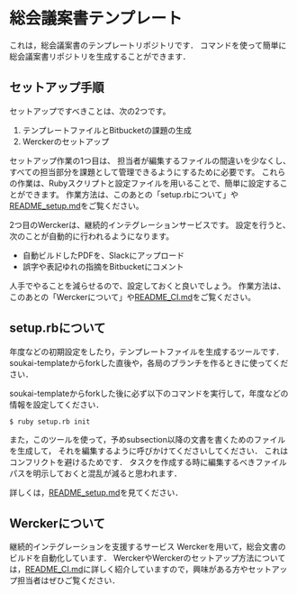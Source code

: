 総会議案書テンプレート
========================
これは，総会議案書のテンプレートリポジトリです．
コマンドを使って簡単に総会議案書リポジトリを生成することができます．

セットアップ手順
--------------------
セットアップですべきことは、次の2つです。

1. テンプレートファイルとBitbucketの課題の生成
2. Werckerのセットアップ

セットアップ作業の1つ目は、
担当者が編集するファイルの間違いを少なくし、
すべての担当部分を課題として管理できるようにするために必要です。
これらの作業は、Rubyスクリプトと設定ファイルを用いることで、簡単に設定することができます。
作業方法は、このあとの「setup.rbについて」や[README\_setup.md](docs/README_setup.md)をご覧ください。

2つ目のWerckerは、継続的インテグレーションサービスです。
設定を行うと、次のことが自動的に行われるようになります。

* 自動ビルドしたPDFを、Slackにアップロード
* 誤字や表記ゆれの指摘をBitbucketにコメント

人手でやることを減らせるので、設定しておくと良いでしょう。
作業方法は、このあとの「Werckerについて」や[README\_CI.md](docs/README_CI.md)をご覧ください。

setup.rbについて
---------------------
年度などの初期設定をしたり，テンプレートファイルを生成するツールです．
soukai-templateからforkした直後や，各局のブランチを作るときに使ってください．

soukai-templateからforkした後に必ず以下のコマンドを実行して，年度などの情報を設定してください．

```shell
$ ruby setup.rb init
```

また，このツールを使って，予めsubsection以降の文書を書くためのファイルを生成して，
それを編集するように呼びかけてくださいしてください．
これはコンフリクトを避けるためです．
タスクを作成する時に編集するべきファイルパスを明示しておくと混乱が減ると思われます．

詳しくは，[README\_setup.md](docs/README_setup.md)を見てください．

Werckerについて
-----------------------
継続的インテグレーションを支援するサービス Werckerを用いて，総会文書のビルドを自動化しています．
WerckerやWerckerのセットアップ方法については，[README\_CI.md](docs/README_CI.md)に詳しく紹介していますので，興味がある方やセットアップ担当者はぜひご覧ください．

